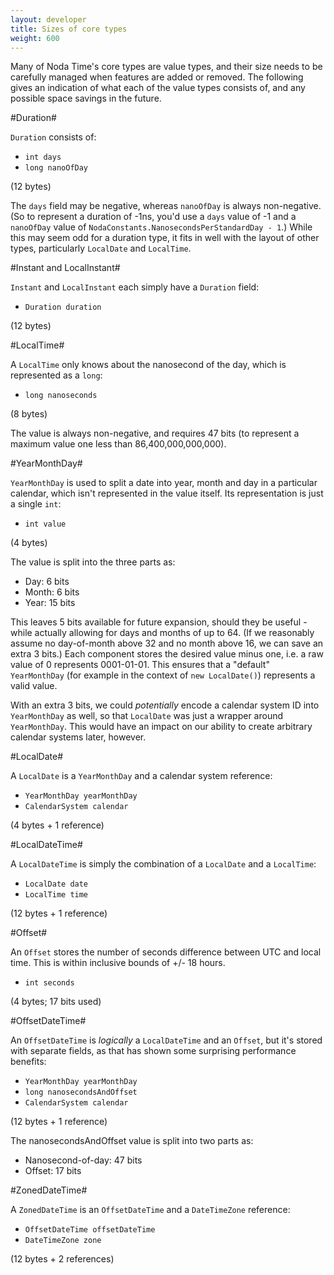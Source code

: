 ```yaml
---
layout: developer
title: Sizes of core types
weight: 600
---
```


Many of Noda Time's core types are value types, and their size needs to be carefully
managed when features are added or removed. The following gives an indication of what
each of the value types consists of, and any possible space savings in the future.

#Duration#

`Duration` consists of:

- `int days`
- `long nanoOfDay`

(12 bytes)

The `days` field may be negative, whereas `nanoOfDay` is always non-negative. (So to represent a duration of -1ns, you'd use a `days` value of -1 and a `nanoOfDay` value of `NodaConstants.NanosecondsPerStandardDay - 1`.) While this may seem odd for a duration type, it fits in well with the layout of other types, particularly `LocalDate` and `LocalTime`.

#Instant and LocalInstant#

`Instant` and `LocalInstant` each simply have a `Duration` field:

- `Duration duration`

(12 bytes)

#LocalTime#

A `LocalTime` only knows about the nanosecond of the day, which is represented as a `long`:

- `long nanoseconds`

(8 bytes)

The value is always non-negative, and requires 47 bits (to represent a maximum value one less than 86,400,000,000,000).

#YearMonthDay#

`YearMonthDay` is used to split a date into year, month and day in a particular calendar, which
isn't represented in the value itself. Its representation is just a single `int`:

- `int value`

(4 bytes)

The value is split into the three parts as:

- Day: 6 bits
- Month: 6 bits
- Year: 15 bits

This leaves 5 bits available for future expansion, should they be useful - while actually allowing 
for days and months of up to 64. (If we reasonably assume no day-of-month above 32 and no month 
above 16, we can save an extra 3 bits.) Each component stores the desired value minus one, i.e. a 
raw value of 0 represents 0001-01-01. This ensures that a "default" `YearMonthDay` (for example
in the context of `new LocalDate()`) represents a valid value.

With an extra 3 bits, we could *potentially* encode a calendar system ID into `YearMonthDay` as well,
so that `LocalDate` was just a wrapper around `YearMonthDay`. This would have an impact on our
ability to create arbitrary calendar systems later, however.

#LocalDate#

A `LocalDate` is a `YearMonthDay` and a calendar system reference:

- `YearMonthDay yearMonthDay`
- `CalendarSystem calendar`

(4 bytes + 1 reference)

#LocalDateTime#

A `LocalDateTime` is simply the combination of a `LocalDate` and a `LocalTime`:

- `LocalDate date`
- `LocalTime time`

(12 bytes + 1 reference)

#Offset#

An `Offset` stores the number of seconds difference
between UTC and local time. This is within inclusive bounds of +/- 18 hours.

- `int seconds`

(4 bytes; 17 bits used)

#OffsetDateTime#

An `OffsetDateTime` is *logically* a `LocalDateTime` and an `Offset`, but it's stored with separate
fields, as that has shown some surprising performance benefits:

- `YearMonthDay yearMonthDay`
- `long nanosecondsAndOffset`
- `CalendarSystem calendar`

(12 bytes + 1 reference)

The nanosecondsAndOffset value is split into two parts as:

- Nanosecond-of-day: 47 bits
- Offset: 17 bits

#ZonedDateTime#

A `ZonedDateTime` is an `OffsetDateTime` and a `DateTimeZone` reference:

- `OffsetDateTime offsetDateTime`
- `DateTimeZone zone`

(12 bytes + 2 references)

